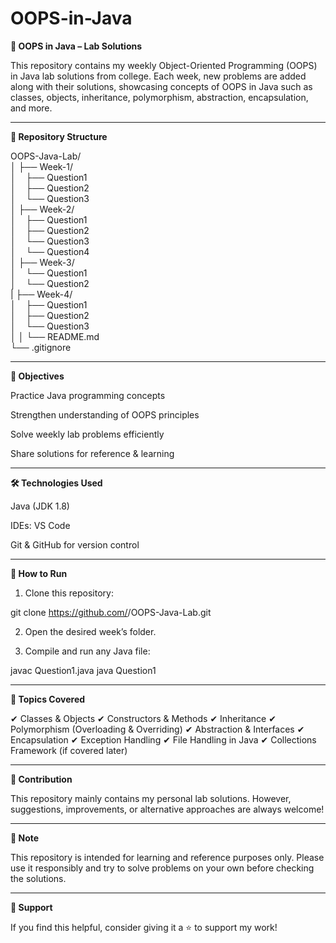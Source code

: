 # OOPS-in-Java

**🚀 OOPS in Java – Lab Solutions**

This repository contains my weekly Object-Oriented Programming (OOPS) in Java lab solutions from college.
Each week, new problems are added along with their solutions, showcasing concepts of OOPS in Java such as classes, objects, inheritance, polymorphism, abstraction, encapsulation, and more.


---

**📂 Repository Structure**

OOPS-Java-Lab/<br>
│
├── Week-1/<br>
│   &nbsp;&nbsp;&nbsp;├── Question1<br>
│   &nbsp;&nbsp;&nbsp;├── Question2<br>
│   &nbsp;&nbsp;&nbsp;└── Question3<br>
│
├── Week-2/<br>
│   &nbsp;&nbsp;&nbsp;├── Question1<br>
│   &nbsp;&nbsp;&nbsp;├── Question2<br>
│   &nbsp;&nbsp;&nbsp;└── Question3<br>
│   &nbsp;&nbsp;&nbsp;└── Question4<br>
│
├── Week-3/<br>
│   &nbsp;&nbsp;&nbsp;└──  Question1<br>
│   &nbsp;&nbsp;&nbsp;└──  Question2<br>
|
├── Week-4/<br>
│   &nbsp;&nbsp;&nbsp;├── Question1<br>
│   &nbsp;&nbsp;&nbsp;├── Question2<br>
│   &nbsp;&nbsp;&nbsp;└── Question3<br>
│
│
└── README.md<br>
└── .gitignore<br>



---

**🎯 Objectives**

Practice Java programming concepts

Strengthen understanding of OOPS principles

Solve weekly lab problems efficiently

Share solutions for reference & learning



---

**🛠 Technologies Used**

Java (JDK 1.8)

IDEs:  VS Code

Git & GitHub for version control



---

**🚦 How to Run**

1. Clone this repository:

git clone https://github.com/<your-username>/OOPS-Java-Lab.git


2. Open the desired week’s folder.


3. Compile and run any Java file:

javac Question1.java
java Question1




---

**📘 Topics Covered**

✔ Classes & Objects
✔ Constructors & Methods
✔ Inheritance
✔ Polymorphism (Overloading & Overriding)
✔ Abstraction & Interfaces
✔ Encapsulation
✔ Exception Handling
✔ File Handling in Java
✔ Collections Framework (if covered later)


---

**🤝 Contribution**

This repository mainly contains my personal lab solutions.
However, suggestions, improvements, or alternative approaches are always welcome!


---

**📌 Note**

This repository is intended for learning and reference purposes only.
Please use it responsibly and try to solve problems on your own before checking the solutions.


---

**🌟 Support**

If you find this helpful, consider giving it a ⭐ to support my work!

